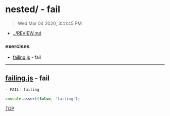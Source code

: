 # nested/ - fail

> Wed Mar 04 2020, 3:41:45 PM

* [../REVIEW.md](../REVIEW.md)
### exercises

* [failing.js](#failingjs---fail) - fail


---

## [failing.js](./failing.js) - fail

```txt
- FAIL: failing
```

```js
console.assert(false, 'failing');

```

[TOP](#readme)

